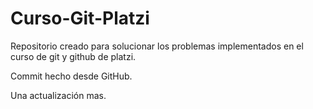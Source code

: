 # Curso-Git-Platzi
Repositorio creado para solucionar los problemas implementados en el curso de git y github de platzi.

Commit hecho desde GitHub.

Una actualización mas.
